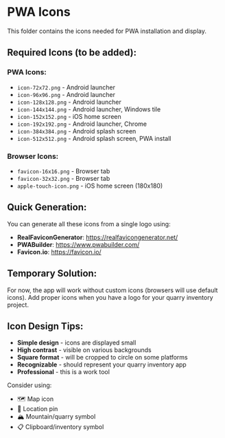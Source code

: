 # PWA Icons

This folder contains the icons needed for PWA installation and display.

## Required Icons (to be added):

### PWA Icons:
- `icon-72x72.png` - Android launcher
- `icon-96x96.png` - Android launcher
- `icon-128x128.png` - Android launcher
- `icon-144x144.png` - Android launcher, Windows tile
- `icon-152x152.png` - iOS home screen
- `icon-192x192.png` - Android launcher, Chrome
- `icon-384x384.png` - Android splash screen
- `icon-512x512.png` - Android splash screen, PWA install

### Browser Icons:
- `favicon-16x16.png` - Browser tab
- `favicon-32x32.png` - Browser tab
- `apple-touch-icon.png` - iOS home screen (180x180)

## Quick Generation:

You can generate all these icons from a single logo using:
- **RealFaviconGenerator**: https://realfavicongenerator.net/
- **PWABuilder**: https://www.pwabuilder.com/
- **Favicon.io**: https://favicon.io/

## Temporary Solution:

For now, the app will work without custom icons (browsers will use default icons). Add proper icons when you have a logo for your quarry inventory project.

## Icon Design Tips:

- **Simple design** - icons are displayed small
- **High contrast** - visible on various backgrounds  
- **Square format** - will be cropped to circle on some platforms
- **Recognizable** - should represent your quarry inventory app
- **Professional** - this is a work tool

Consider using:
- 🗺️ Map icon
- 📍 Location pin
- 🏔️ Mountain/quarry symbol
- 📋 Clipboard/inventory symbol
